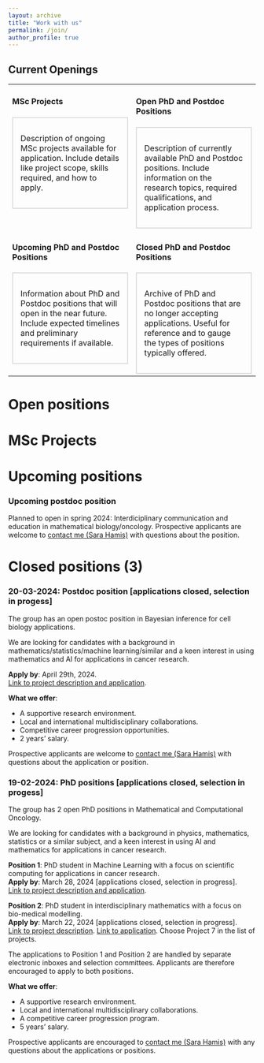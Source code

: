 ```yaml
---
layout: archive
title: "Work with us"
permalink: /join/
author_profile: true
---
```



## Current Openings

<table>
<tr>
<td valign="top" width="50%">
  
#### MSc Projects
<div style="border: 2px solid #ddd; padding: 15px;">
  
Description of ongoing MSc projects available for application. Include details like project scope, skills required, and how to apply.

</div>
</td>
<td valign="top" width="50%">

#### Open PhD and Postdoc Positions
<div style="border: 2px solid #ddd; padding: 15px;">
  
Description of currently available PhD and Postdoc positions. Include information on the research topics, required qualifications, and application process.

</div>
</td>
</tr>
<tr>
<td valign="top" width="50%">

#### Upcoming PhD and Postdoc Positions
<div style="border: 2px solid #ddd; padding: 15px;">

Information about PhD and Postdoc positions that will open in the near future. Include expected timelines and preliminary requirements if available.

</div>
</td>
<td valign="top" width="50%">

#### Closed PhD and Postdoc Positions
<div style="border: 2px solid #ddd; padding: 15px;">

Archive of PhD and Postdoc positions that are no longer accepting applications. Useful for reference and to gauge the types of positions typically offered.

</div>
</td>
</tr>
</table>





# Open positions 


# MSc Projects


# Upcoming positions 
### Upcoming postdoc position
<p>Planned to open in spring 2024: Interdiciplinary communication and education in mathematical biology/oncology. Prospective applicants are welcome to <a href="https://sarahamis.github.io/contact/">contact me (Sara Hamis)</a> with questions about the position. </p>

# Closed positions (3)

### 20-03-2024: Postdoc position [applications closed, selection in progess]

<p>The group has an open postoc position in Bayesian inference for cell biology applications.</p>

<p>
We are looking for candidates with a background in mathematics/statistics/machine learning/similar and a keen interest in using mathematics and AI for applications in cancer research. 
</p>

<p>
<b>Apply by</b>: April 29th, 2024.<br>
<a href="https://www.jobb.uu.se/details/?positionId=709844">Link to project description and application</a>.    
</p>

<p>
<b>What we offer</b>: 
  <ul>
  <li>A supportive research environment.</li>
  <li>Local and international multidisciplinary collaborations.</li>
  <li>Competitive career progression opportunities. </li>
  <li>2 years’ salary.</li>
</ul>
</p>

<p>
Prospective applicants are welcome to <a href="https://sarahamis.github.io/contact/">contact me (Sara Hamis)</a> with questions about the application or position. 
</p>


### 19-02-2024: PhD positions [applications closed, selection in progess]

<p>The group has 2 open PhD positions in Mathematical and Computational Oncology.</p>

<p>
We are looking for candidates with a background in physics, mathematics, statistics or a similar subject, and a keen interest in using AI and mathematics for applications in cancer research. 
</p>

<p>
<b>Position 1</b>: PhD student in Machine Learning with a focus on scientific computing for applications in cancer research.<br>
<b>Apply by</b>: March 28, 2024 [applications closed, selection in progress].<br>
<a href="https://www.jobb.uu.se/details/?positionId=701887">Link to project description and application</a>.    
</p>

<p>
<b>Position 2</b>: PhD student in interdisciplinary mathematics with a focus on bio-medical modelling.<br>
<b>Apply by</b>: March 22, 2024 [applications closed, selection in progress].<br>
<a href="https://www.math.uu.se/digitalAssets/1078/c_1078262-l_3-k_7-hamis-engblom-sjogren-akerrenogren-integrating-mathematical-models-with-sparse-time-series-data-to.pdf"> Link to project description</a>. <a href="https://www.math.uu.se/the-department/vacant-positions/?positionId=702358"> Link to application</a>. Choose Project 7 in the list of projects.
</p>

<p>
The applications to Position 1 and Position 2 are handled by separate electronic inboxes and selection committees. Applicants are therefore encouraged to apply to both positions. 
</p>

<p>
<b>What we offer</b>: 
  <ul>
  <li>A supportive research environment.</li>
  <li>Local and international multidisciplinary collaborations.</li>
  <li>A competitive career progression program.</li>
  <li>5 years’ salary.</li>
</ul>
</p>

<p>
Prospective applicants are encouraged to <a href="https://sarahamis.github.io/contact/">contact me (Sara Hamis)</a> with any questions about the applications or positions. 
</p>


